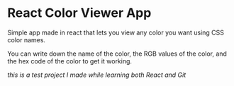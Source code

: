 # React Color Viewer App

Simple app made in react that lets you view any color you want using CSS color names.

You can write down the name of the color, the RGB values of the color, and the hex code of the color to get it working.

_this is a test project I made while learning both React and Git_
